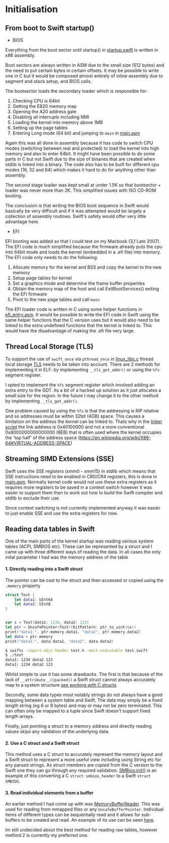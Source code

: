 # Initialisation


## From boot to Swift startup()

- BIOS

Everything from the boot sector until startup() in [startup.swift](https://github.com/spevans/swift-project1/blob/master/kernel/init/startup.swift) is written in x86
assembly.

Boot sectors are always written in ASM due to the small size (512 bytes) and
the need to put certain bytes in certain offsets. It may be possible to write
one in C but it would be composed almost entirely of inline assembly due to
segment and stack setup, and BIOS calls.

The bootsector loads the secondary loader which is responsible for:

1. Checking CPU is 64bit
2. Getting the E820 memory map
3. Opening the A20 address gate
4. Disabling all interrupts including NMI
5. Loading the kernel into memory above 1MB
6. Setting up the page tables
7. Entering Long mode (64 bit) and jumping to `main` in [main.asm](https://github.com/spevans/swift-project1/blob/master/kernel/init/main.asm)

Again this was all done in assembly because it has code to switch CPU modes
(switching between real and protected) to load the kernel into high memory and
also to enter 64bit. It might have been possible to do some parts in C but not
Swift due to the size of binaries that are created when stdlib is linked into a
binary. The code also has to be built for different cpu modes (16, 32 and 64)
which makes it hard to do for anything other than assembly.

The second stage loader was kept small at under 1.5K so that bootsector + loader
was never more than 2K. This simplified issues with ISO CD-ROM booting.

The conclusion is that writing the BIOS boot sequence in Swift would basically
be very difficult and if it was attempted would be largely a collection of
assembly routines. Swift's safety would offer very little advantage here.


- EFI

EFI booting was added so that I could test on my Macbook (3,1 Late 2007). The EFI
code is much simplified because the firmware already puts the cpu into 64bit mode
and loads the kernel (embedded in a .efi file) into memory. The EFI code only
needs to do the following:

1. Allocate memory for the kernel and BSS and copy the kernel to the new memory
2. Setup page tables for kernel
3. Set a graphics mode and determine the frame buffer properties
4. Obtain the memory map of the host and call ExitBootServices() exiting the EFI
firmware
5. Pivot to the new page tables and call `main`

The EFI loader code is written in C using some helper functions in [efi_entry.asm](https://github.com/spevans/swift-project1/blob/master/boot/efi_entry.asm).
It would be possible to write the EFI code in Swift using the same helper
functions that the C version uses but it would also need to be linked to the
extra undefined functions that the kernel is linked to. This would have the
disadvantage of making the .efi file very large.


## Thread Local Storage (TLS)

To support the use of `swift_once` via `pthread_once` in [linux_libc.c](https://github.com/spevans/swift-project1/blob/master/fakelib/linux_libc.c#L98)
thread local storage [TLS](https://uclibc.org/docs/tls.pdf) needs to be taken
into account. There are 2 methods for implementing it in ELF: by implementing
`__tls_get_addr()` or using the `%fs` segment register.

I opted to implement the `%fs` segment register which involved adding an extra
entry to the GDT. Its a bit of a hacked up solution as it just allocates a small
size for the region. In the future I may change it to the other method by
implementing  `__tls_get_addr()`.

One problem caused by using the `%fs` is that the addressing is RIP relative and
so addresses must be within 32bit (4GB) space. This causes a limitation on the
address the kernel can be linked to. Thats why in the [linker script](https://github.com/spevans/swift-project1/blob/master/linker.script#L10) the link address is
0x40100000 and not a more conventional 0x8000000000000000 (8EB) that is often
used where the kernel occupies the 'top half' of the address space (https://en.wikipedia.org/wiki/X86-64#VIRTUAL-ADDRESS-SPACE)


## Streaming SIMD Extensions (SSE)

Swift uses the SSE registers (xmm0 - xmm15) in stdlib which means that SSE
instructions need to be enabled in CR0/CR4 registers, this is done in [main.asm](https://github.com/spevans/swift-project1/blob/master/kernel/init/main.asm#L89).
Normally kernel code would not use these extra registers as it requires more
registers to be saved in a context switch however it was easier to support them
then to work out how to build the Swift compiler and stdlib to exclude their use.

Since context switching is not currently implemented anyway it was easier to
just enable SSE and use the extra registers for now.


## Reading data tables in Swift

One of the main parts of the kernel startup was reading various system tables
(ACPI, SMBIOS etc). These can be represented by a struct and I came up with three
different ways of reading the data. In all cases the only inital parameter I had
was the memory address of the table


#### 1. Directly reading into a Swift struct

The pointer can be cast to the struct and then accessed or copied using the `.memory` property

```swift
struct Test {
    let data1: UInt64
    let data2: UInt8
}


var s = Test(data1: 1234, data2: 123)
let ptr = UnsafePointer<Test>(bitPattern: ptr_to_uint(&s))
print("data1:", ptr.memory.data1, "data2", ptr.memory.data2)
let data = ptr.memory
print("data1:", data.data1, "data2", data.data2)
```

```bash
$ swiftc -import-objc-header test.h -emit-executable test.swift
$ ./test
data1: 1234 data2 123
data1: 1234 data2 123
```

Whilst simple to use it has some drawbacks. The first is that because of the lack
of `__attribute__((packed))` a Swift struct cannot always accurately map to a system structure [see working with C structs](working-with-c.md#structs).

Secondly, some data types most notably strings do not always have a good mapping
between a system table and Swift. The data may simply be a fixed length string
(eg 6 or 8 bytes) and may or may not be zero terminated. This can often only
be mapped to a tuple since Swift doesn't support fixed length arrays.

Finally, just pointing a struct to a memory address and directly reading values
skips any validation of the underlying data.


#### 2. Use a C struct and a Swift struct

This method uses a C struct to accurately represent the memory layout and a Swift
struct to represent a more useful view including using String etc for any parsed
strings. As struct members are copied from the C version to the Swift one they
can go through any required validation. [SMBios:init()](https://github.com/spevans/swift-project1/blob/master/kernel/init/smbios.swift#L73) is an example of this
converting a C `struct smbios_header` to a Swift `struct SMBIOS`.


#### 3. Read individual elements from a buffer

An earlier method I had come up with was [MemoryBufferReader](https://github.com/spevans/swift-project1/blob/master/kernel/klib/MemoryBufferReader.swift). This was
used for reading from mmapped files or any `UnsafeBufferPointer`. Individual
items of different types can be sequentially read and it allows for sub-buffers
to be created and read. An example of its use can be seen [here](https://github.com/spevans/swift-project1/blob/master/kernel/init/bootparams.swift#L514).

Im still undecided about the best method for reading raw tables, however method 2 is currently my preferred one.
